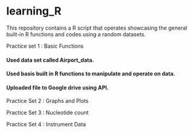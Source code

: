 # learning_R
This repository contains a R script that operates showcasing the general built-in R functions and codes using a random datasets.  

Practice set 1 : Basic Functions 

#### Used data set called Airport_data.
#### Used basis built in R functions to manipulate and operate on data.
#### Uploaded file to Google drive using API.  

Practice Set 2 : Graphs and Plots

Practice Set 3 : Nucleotide count

Practice Set 4 : Instrument Data
